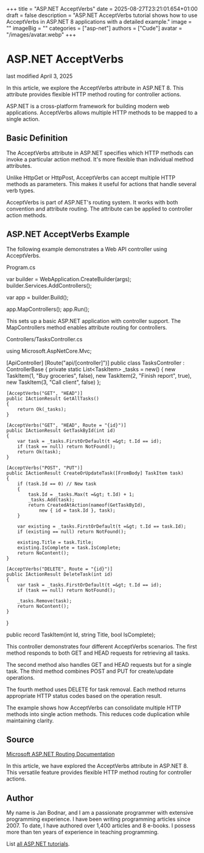+++
title = "ASP.NET AcceptVerbs"
date = 2025-08-27T23:21:01.654+01:00
draft = false
description = "ASP.NET AcceptVerbs tutorial shows how to use
AcceptVerbs in ASP.NET 8 applications with a detailed example."
image = ""
imageBig = ""
categories = ["asp-net"]
authors = ["Cude"]
avatar = "/images/avatar.webp"
+++

# ASP.NET AcceptVerbs

last modified April 3, 2025

In this article, we explore the AcceptVerbs attribute in ASP.NET 8. This
attribute provides flexible HTTP method routing for controller actions.

ASP.NET is a cross-platform framework for building modern web applications.
AcceptVerbs allows multiple HTTP methods to be mapped to a single action.

## Basic Definition

The AcceptVerbs attribute in ASP.NET specifies which HTTP methods can invoke
a particular action method. It's more flexible than individual method attributes.

Unlike HttpGet or HttpPost, AcceptVerbs can accept multiple HTTP methods as
parameters. This makes it useful for actions that handle several verb types.

AcceptVerbs is part of ASP.NET's routing system. It works with both convention
and attribute routing. The attribute can be applied to controller action methods.

## ASP.NET AcceptVerbs Example

The following example demonstrates a Web API controller using AcceptVerbs.

Program.cs
  

var builder = WebApplication.CreateBuilder(args);
builder.Services.AddControllers();

var app = builder.Build();

app.MapControllers();
app.Run();

This sets up a basic ASP.NET application with controller support. The
MapControllers method enables attribute routing for controllers.

Controllers/TasksController.cs
  

using Microsoft.AspNetCore.Mvc;

[ApiController]
[Route("api/[controller]")]
public class TasksController : ControllerBase
{
    private static List&lt;TaskItem&gt; _tasks = new()
    {
        new TaskItem(1, "Buy groceries", false),
        new TaskItem(2, "Finish report", true),
        new TaskItem(3, "Call client", false)
    };

    [AcceptVerbs("GET", "HEAD")]
    public IActionResult GetAllTasks()
    {
        return Ok(_tasks);
    }

    [AcceptVerbs("GET", "HEAD", Route = "{id}")]
    public IActionResult GetTaskById(int id)
    {
        var task = _tasks.FirstOrDefault(t =&gt; t.Id == id);
        if (task == null) return NotFound();
        return Ok(task);
    }

    [AcceptVerbs("POST", "PUT")]
    public IActionResult CreateOrUpdateTask([FromBody] TaskItem task)
    {
        if (task.Id == 0) // New task
        {
            task.Id = _tasks.Max(t =&gt; t.Id) + 1;
            _tasks.Add(task);
            return CreatedAtAction(nameof(GetTaskById), 
                new { id = task.Id }, task);
        }
        
        var existing = _tasks.FirstOrDefault(t =&gt; t.Id == task.Id);
        if (existing == null) return NotFound();
        
        existing.Title = task.Title;
        existing.IsComplete = task.IsComplete;
        return NoContent();
    }

    [AcceptVerbs("DELETE", Route = "{id}")]
    public IActionResult DeleteTask(int id)
    {
        var task = _tasks.FirstOrDefault(t =&gt; t.Id == id);
        if (task == null) return NotFound();
        
        _tasks.Remove(task);
        return NoContent();
    }
}

public record TaskItem(int Id, string Title, bool IsComplete);

This controller demonstrates four different AcceptVerbs scenarios. The first
method responds to both GET and HEAD requests for retrieving all tasks.

The second method also handles GET and HEAD requests but for a single task.
The third method combines POST and PUT for create/update operations.

The fourth method uses DELETE for task removal. Each method returns appropriate
HTTP status codes based on the operation result.

The example shows how AcceptVerbs can consolidate multiple HTTP methods into
single action methods. This reduces code duplication while maintaining clarity.

## Source

[Microsoft ASP.NET Routing Documentation](https://learn.microsoft.com/en-us/aspnet/core/mvc/controllers/routing?view=aspnetcore-8.0#verb-constraints)

In this article, we have explored the AcceptVerbs attribute in ASP.NET 8. This
versatile feature provides flexible HTTP method routing for controller actions.

## Author

My name is Jan Bodnar, and I am a passionate programmer with extensive
programming experience. I have been writing programming articles since 2007.
To date, I have authored over 1,400 articles and 8 e-books. I possess more
than ten years of experience in teaching programming.

List [all ASP.NET tutorials](/all/#asp-net).